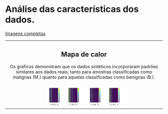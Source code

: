 # Análise das características dos dados.


[Imagens completas](https://github.com/LEA-SF23/DroidAugmentor/tree/main/Features)
<div style="text-align: center;">
<table>
    <tbody>
        <tr>
           <td colspan="2" style="text-align: center;">
                <h2> Mapa de calor</h2>
              <p> Os gráficos demonstram que os dados sintéticos incorporaram 
padrões similares aos dados reais, tanto para amostras classificadas como malignas 
(M.) quanto para aquelas classificadas como benignas (B.). </p>
           </td>
        </tr>
        <tr>
            <td><img src="https://github.com/LEA-SF23/DroidAugmentor/blob/main/Features/heatmap.PNG" alt="" style="max-width:50%;"></td>
        </tr>
</div>

